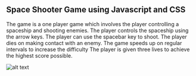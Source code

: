 ## Space Shooter Game using Javascript and CSS

The game is a one player game which involves the player controlling a spaceship and shooting enemies.
The player controls the spaceship using the arrow keys.
The player can use the spacebar key to shoot.
The player dies on making contact with an enemy.
The game speeds up on regular intervals to increase the difficulty
The player is given three lives to achieve the highest score possible.

![alt text](http://Images/Screenshot.png)
